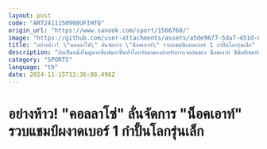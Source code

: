 ```yaml
---
layout: post
code: "ART2411150908UFIHTQ"
origin_url: "https://www.sanook.com/sport/1566768/"
image: "https://github.com/user-attachments/assets/a5de9677-5da7-451d-8806-7d9ae666afa2"
title: "อย่างห้าว! \"คอลลาโซ่\" ลั่นจัดการ \"น็อคเอาท์\" รวบแชมป์ผงาดเบอร์ 1 กำปั้นโลกรุ่นเล็ก"
description: "ถือเป็นหนึ่งในคู่มวยที่แฟนกำปั้นทั่วโลกจับตามองสำหรับการเจอกันของ น็อคเอาท์ ซีพีเฟรชมาร์ท แชมป์สมาคมมวยโลก (WBA) ชาวไทย กับ ออสการ์ คอลลาโซ่ แชมป์องค์กรมวยโลก (WBO) จากเปอร์โตริโก ในศึก\"ลาติโน ไนท์\" (Latino Night) ที่กรุงริยาด ประเทศซาอุดีอาระเบีย"
category: "SPORTS"
language: "th"
date: 2024-11-15T13:36:08.496Z
---
```


# อย่างห้าว! "คอลลาโซ่" ลั่นจัดการ "น็อคเอาท์" รวบแชมป์ผงาดเบอร์ 1 กำปั้นโลกรุ่นเล็ก
